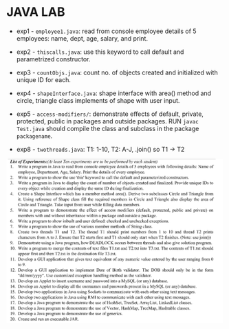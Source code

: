 # JAVA LAB

- exp1 - `employee1.java`: read from console employee details of 5 employees: name, dept, age, salary, and print.

- exp2 - `thiscalls.java`: use this keyword to call default and parametrized constructor.

- exp3 - `countObjs.java`: count no. of objects created and initialized with unique ID for each.

- exp4 - `shapeInterface.java`: shape interface with area() method and circle, triangle class implements of shape with user input.

- exp5 - `access-modifiers/`: demonstrate effects of default, private, protected, public in packages and outside packages. RUN `javac Test.java` should compile the class and subclass in the package `packagename`.

- exp8 - `twothreads.java`: T1: 1-10, T2: A-J, .join() so T1 -> T2

![lab-practicals](lab-practicals-sem4.png)
